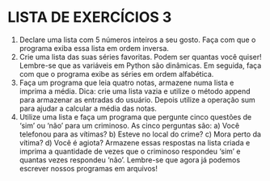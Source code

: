 # LISTA DE EXERCÍCIOS 3

1. Declare uma lista com 5 números inteiros a seu gosto. Faça com que o programa exiba
essa lista em ordem inversa.
2. Crie uma lista das suas séries favoritas. Podem ser quantas você quiser! Lembre-se
que as variáveis em Python são dinâmicas. Em seguida, faça com que o programa
exibe as séries em ordem alfabética.
3. Faça um programa que leia quatro notas, armazene numa lista e imprima a média.
Dica: crie uma lista vazia e utilize o método append para armazenar as entradas do
usuário. Depois utilize a operação sum para ajudar a calcular a média das notas.
4. Utilize uma lista e faça um programa que pergunte cinco questões de ‘sim’ ou ‘não’
para um criminoso. As cinco perguntas são:
a) Você telefonou para as vítimas?
b) Esteve no local do crime?
c) Mora perto da vítima?
d) Você é agiota?
Armazene essas respostas na lista criada e imprima a quantidade de vezes que o
criminoso respondeu ‘sim’ e quantas vezes respondeu ‘não’.
Lembre-se que agora já podemos escrever nossos programas em arquivos!
